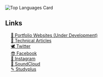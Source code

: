<!--
@file           README.md
@brief          A part of descriptions of my profile page on Github
@author         Kataoka Nagi
@date           2021-01-30
$Version:       1.0
$Revision:      1.0
@note           I will add more comments someday.
@attention      Use Cloud LaTeX.
@par            History
                Made new page
@see "task4233" https://github.com/task4233/task4233/blob/master/README.md
@see "【GitHub新機能】プロフィール画面にREADME.mdを追加できるようになったので自己紹介してみた" https://qiita.com/yagi_eng/items/6556e28d406dba8cd82a
@see "GitHub Readme Stats を利用してGitHubプロフィールをカッコよくする" https://qiita.com/zizi4n5/items/f8076cb25bbf64a9bc1c

Copyright (c) 2021 Kataoka Nagi
  - This software is released under the MIT License, see LICENSE, see LICENSE.
  - This website content is released under the CC BY 4.0 License, see LICENSE.
-->

![Top Languages Card](https://github-readme-stats.vercel.app/api?username=KataokaNagi&count_private=true&theme=react&show_icons=true)

<!--Strange statistics due to Unity-->
<!--
<a href="https://github.com/anuraghazra/github-readme-stats">
  <img align="left" src="https://github-readme-stats.vercel.app/api?username=KataokaNagi&count_private=true&show_icons=true" />
</a>
<a href="https://github.com/anuraghazra/github-readme-stats">
  <img align="left" src="https://github-readme-stats.vercel.app/api/top-langs/?username=KataokaNagi" />
</a>
-->
  
## Links
&emsp; [📝 Portfolio Websites (Under Development)](https://kataokanagi.github.io/portfolio-websites/index.html)  
&emsp; [📝 Technical Articles](https://hackmd.io/@xcalmx)  
&emsp; [🕊 Twitter](https://twitter.com/calm_IRL)  
&emsp; [😎 Facebook](https://www.facebook.com/KataokaNagi)  
&emsp; [🍳 Instagram](https://www.instagram.com/calm_cook/?fbclid=IwAR2v04WRhhks4MHAuyolwcWrq6X5NPVizC8J_NSZi6gelpS83QvPgcTYwRs)  
&emsp; [🎵 SoundCloud](https://soundcloud.com/user-9069691)  
&emsp; [✎ Studyplus](https://www.studyplus.jp/users/95427d348bad11e6ab7e22000aba8322)  
